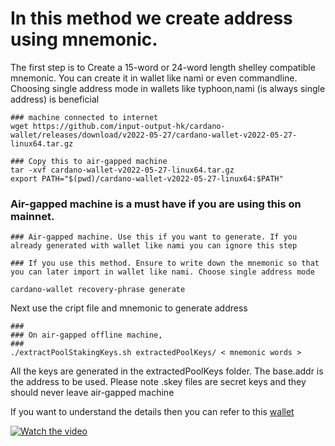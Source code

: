 # In this method we create address using mnemonic.

The first step is to Create a 15-word or 24-word length shelley compatible mnemonic. You can create it in wallet like nami or even commandline. Choosing single address mode in wallets like typhoon,nami (is always single address) is beneficial


```
### machine connected to internet
wget https://github.com/input-output-hk/cardano-wallet/releases/download/v2022-05-27/cardano-wallet-v2022-05-27-linux64.tar.gz

### Copy this to air-gapped machine
tar -xvf cardano-wallet-v2022-05-27-linux64.tar.gz
export PATH="$(pwd)/cardano-wallet-v2022-05-27-linux64:$PATH"

```

### Air-gapped machine is a must have if you are using this on mainnet.

```
### Air-gapped machine. Use this if you want to generate. If you already generated with wallet like nami you can ignore this step

### If you use this method. Ensure to write down the mnemonic so that you can later import in wallet like nami. Choose single address mode

cardano-wallet recovery-phrase generate
```

Next use the cript file and mnemonic to generate address

```
###
### On air-gapped offline machine,
###
./extractPoolStakingKeys.sh extractedPoolKeys/ < mnemonic words >

```

All the keys are generated in the extractedPoolKeys folder. The base.addr is the address to be used. Please note .skey files are secret keys and they should never leave air-gapped machine

If you want to understand the details then you can  refer to this [wallet](https://armada-alliance.gitbook.io/ai-blockchain-edu/wallets)

[![Watch the video](https://img.youtube.com/vi/XKs-skBubXs/maxresdefault.jpg)]("https://www.youtube.com/watch?v=XKs-skBubXs")


